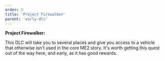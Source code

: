 ```yaml
---
order: 2
title: 'Project Firewalker'
parent: 'early-dlc'
---
```


**Project Firewalker:**

This DLC will take you to several places and give you access to a vehicle that otherwise isn't used in the core ME2 story. It's worth getting this quest out of the way here, and early, as it has good rewards.
